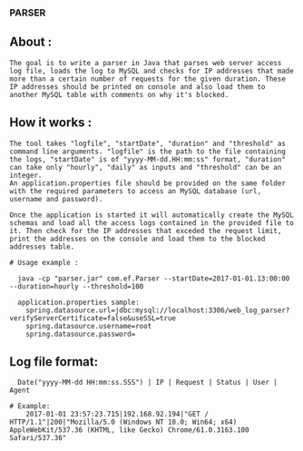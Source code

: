 ### PARSER


  ## About :

	The goal is to write a parser in Java that parses web server access log file, loads the log to MySQL and checks for IP addresses that made more than a certain number of requests for the given duration. These IP addresses should be printed on console and also load them to another MySQL table with comments on why it's blocked.


  ## How it works :
    
    The tool takes "logfile", "startDate", "duration" and "threshold" as command line arguments. "logfile" is the path to the file containing the logs, "startDate" is of "yyyy-MM-dd.HH:mm:ss" format, "duration" can take only "hourly", "daily" as inputs and "threshold" can be an integer.
	An application.properties file should be provided on the same folder with the required parameters to access an MySQL database (url, username and password).
	
	Once the application is started it will automatically create the MySQL schemas and load all the access logs contained in the provided file to it. Then check for the IP addresses that exceded the request limit, print the addresses on the console and load them to the blocked addresses table.
    
    # Usage example : 
      
      java -cp "parser.jar" com.ef.Parser --startDate=2017-01-01.13:00:00 --duration=hourly --threshold=100
      
      application.properties sample:
		spring.datasource.url=jdbc:mysql://localhost:3306/web_log_parser?verifyServerCertificate=false&useSSL=true		
		spring.datasource.username=root
		spring.datasource.password=

    
  ## Log file format:
      
      Date("yyyy-MM-dd HH:mm:ss.SSS") | IP | Request | Status | User | Agent
      
    # Example:
		2017-01-01 23:57:23.715|192.168.92.194|"GET / HTTP/1.1"|200|"Mozilla/5.0 (Windows NT 10.0; Win64; x64) AppleWebKit/537.36 (KHTML, like Gecko) Chrome/61.0.3163.100 Safari/537.36"